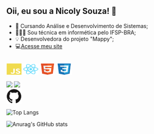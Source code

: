## Oii, eu sou a Nicoly Souza! 👋


- 🌱 Cursando Análise e Desenvolvimento de Sistemas;
- 👩🏻‍💻 Sou técnica em informética pelo IFSP-BRA;
- 💡 Desenvolvedora do projeto "Mappy";
- 💻<a href="https://nicolysouzas.github.io/">Acesse meu site</a>

<div style="display: inline_block"><br>
  <img align="center" alt="Js" height="30" width="40" src="https://raw.githubusercontent.com/devicons/devicon/master/icons/javascript/javascript-plain.svg">
  <img align="center" alt="React" height="30" width="40" src="https://raw.githubusercontent.com/devicons/devicon/master/icons/react/react-original.svg">
  <img align="center" alt="HTML" height="30" width="40" src="https://raw.githubusercontent.com/devicons/devicon/master/icons/html5/html5-original.svg">
  <img align="center" alt="CSS" height="30" width="40" src="https://raw.githubusercontent.com/devicons/devicon/master/icons/css3/css3-original.svg">
</div>
<br>
<div>
  <a href = "mailto:nicolyc.souzasilva@gmail.com"><img src="https://img.shields.io/badge/-Gmail-%23333?style=for-the-badge&logo=gmail&logoColor=white" target="_blank"></a>
  <a href="https://www.linkedin.com/in/nicoly-souza-40b8bb2a5/" target="_blank"><img src="https://img.shields.io/badge/-LinkedIn-%230077B5?style=for-the-badge&logo=linkedin&logoColor=white" target="_blank"></a> 
</div>
<div>
  <a href="https://nicolysouzas.github.io/ "><img align="center" alt= height="30" width="40" src='https://github.com/devicons/devicon/blob/master/icons/github/github-original.svg'></a>
  </div>

![Top Langs](https://github-readme-stats.vercel.app/api/top-langs/?username=nicolysouzas&theme=transparent)

![Anurag's GitHub stats](https://github-readme-stats.vercel.app/api?username=nicolysouza&show_icons=true&theme=dracula)
